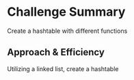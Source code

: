 # Challenge Summary

Create a hashtable with different functions

## Approach & Efficiency

Utilizing a linked list, create a hashtable

